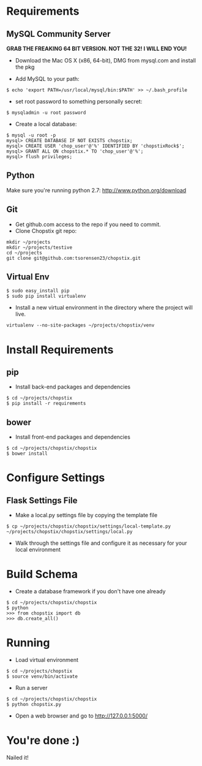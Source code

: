 Requirements
============

MySQL Community Server
----------------------

**GRAB THE FREAKING 64 BIT VERSION. NOT THE 32! I WILL END YOU!**

* Download the Mac OS X (x86, 64-bit), DMG from mysql.com and install the pkg

* Add MySQL to your path:

```$ echo 'export PATH=/usr/local/mysql/bin:$PATH' >> ~/.bash_profile```

* set root password to something personally secret:

```$ mysqladmin -u root password```

* Create a local database:

```mysql
$ mysql -u root -p
mysql> CREATE DATABASE IF NOT EXISTS chopstix;
mysql> CREATE USER 'chop_user'@'%' IDENTIFIED BY 'chopstixRock$';
mysql> GRANT ALL ON chopstix.* TO 'chop_user'@'%';
mysql> flush privileges;
```



Python
------

Make sure you're running python 2.7: http://www.python.org/download


Git
---

* Get github.com access to the repo if you need to commit.
* Clone Chopstix git repo:

```
mkdir ~/projects
mkdir ~/projects/testive
cd ~/projects
git clone git@github.com:tsorensen23/chopstix.git
```


Virtual Env
-----------

```
$ sudo easy_install pip
$ sudo pip install virtualenv
```

* Install a new virtual environment in the directory where the project will live.

```
virtualenv --no-site-packages ~/projects/chopstix/venv
```

Install Requirements
====================

pip
---

* Install back-end packages and dependencies

```
$ cd ~/projects/chopstix
$ pip install -r requirements
```

bower
-----

* Install front-end packages and dependencies

```
$ cd ~/projects/chopstix/chopstix
$ bower install
```


Configure Settings
==================

Flask Settings File
-------------------

* Make a local.py settings file by copying the template file

```
$ cp ~/projects/chopstix/chopstix/settings/local-template.py ~/projects/chopstix/chopstix/settings/local.py
```

* Walk through the settings file and configure it as necessary for your local environment


Build Schema
============

* Create a database framework if you don't have one already

```
$ cd ~/projects/chopstix/chopstix
$ python
>>> from chopstix import db
>>> db.create_all()
```

Running
=======

* Load virtual environment

```
$ cd ~/projects/chopstix
$ source venv/bin/activate
```

* Run a server

```
$ cd ~/projects/chopstix/chopstix
$ python chopstix.py
```

* Open a web browser and go to http://127.0.0.1:5000/


You're done :)
==============

Nailed it!

